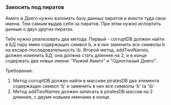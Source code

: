 
### Закосить под пиратов

Амиго и Диего нужно взломать базу данных пиратов и внести туда свои имена.
Тем самым выдав себя за пиратов. При этом нужно испортить данные о двух других пиратах.

Тебе нужно реализовать два метода. Первый - corruptDB должен найти в БД пару имен содержащих символ b,
и в них заменить все символы b на escape-последовательность \b.
Второй метод, addTwoNames, должен изменить БД: она должна стать длиннее на 2,
и в конце содержать два новых имени: &quot;Рыжий Амиго&quot; и &quot;Одноглазый Диего&quot;.


Требования:
1.	Метод corruptDB должен найти в массиве piratesDB два элемента содержащих символ &#39;b&#39; и заменить в них все символы &#39;b&#39; tа &#39;\b&#39;
2.	Метод addTwoNames должен записать в piratesDB массив на 2 длиннее, с двумя новыми именами в конце.


